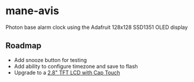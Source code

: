 # mane-avis
Photon base alarm clock using the Adafruit 128x128 SSD1351 OLED display

## Roadmap

* Add snooze button for testing
* Add ability to configure timezone and save to flash
* Upgrade to a [2.8" TFT LCD with Cap Touch](http://www.adafruit.com/products/2090)
